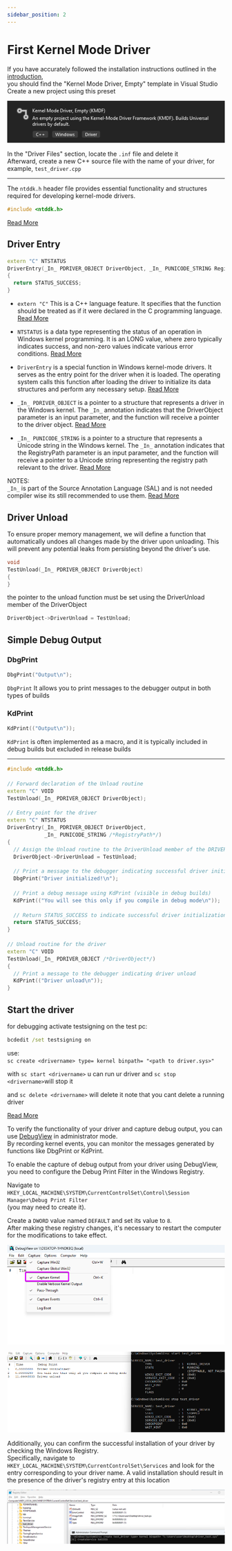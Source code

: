 ```yaml
---
sidebar_position: 2
---
```


# First Kernel Mode Driver

If you have accurately followed the installation instructions outlined in the [introduction](intro.md),  
you should find the "Kernel Mode Driver, Empty" template in Visual Studio  
Create a new project using this preset

![Kernel Mode Driver, Empty](img/devenv_N2bwT42RVY.png)

In the "Driver Files" section, locate the `.inf` file and delete it  
Afterward, create a new C++ source file with the name of your driver, for example, `test_driver.cpp`

---

The `ntddk.h` header file provides essential functionality and structures required for developing kernel-mode drivers.

```cpp
#include <ntddk.h>
```

[Read More](https://learn.microsoft.com/en-us/windows-hardware/drivers/ddi/ntddk/)

## Driver Entry

```cpp
extern "C" NTSTATUS
DriverEntry(_In_ PDRIVER_OBJECT DriverObject, _In_ PUNICODE_STRING RegistryPath)
{
  return STATUS_SUCCESS;
}
```

- `extern "C"` This is a C++ language feature. It specifies that the function should be treated as if it were declared in the C programming language. [Read More](https://learn.microsoft.com/en-us/cpp/cpp/extern-cpp#extern-c-and-extern-c-function-declarations)

- `NTSTATUS` is a data type representing the status of an operation in Windows kernel programming. It is an LONG value, where zero typically indicates success, and non-zero values indicate various error conditions. [Read More](https://learn.microsoft.com/en-us/windows-hardware/drivers/kernel/using-ntstatus-values)

- `DriverEntry` is a special function in Windows kernel-mode drivers. It serves as the entry point for the driver when it is loaded. The operating system calls this function after loading the driver to initialize its data structures and perform any necessary setup. [Read More](https://learn.microsoft.com/en-us/windows-hardware/drivers/wdf/driverentry-for-kmdf-drivers)

- `_In_ PDRIVER_OBJECT` is a pointer to a structure that represents a driver in the Windows kernel. The `_In_` annotation indicates that the DriverObject parameter is an input parameter, and the function will receive a pointer to the driver object. [Read More](https://learn.microsoft.com/en-us/windows-hardware/drivers/ddi/wdm/ns-wdm-_driver_object)

- `_In_ PUNICODE_STRING` is a pointer to a structure that represents a Unicode string in the Windows kernel. The `_In_` annotation indicates that the RegistryPath parameter is an input parameter, and the function will receive a pointer to a Unicode string representing the registry path relevant to the driver. [Read More](https://learn.microsoft.com/en-us/windows/win32/api/ntdef/ns-ntdef-_unicode_string)

NOTES:  
`_In_` is part of the Source Annotation Language (SAL) and is not needed compiler wise its still recommended to use them. [Read More](https://learn.microsoft.com/en-us/cpp/code-quality/understanding-sal)

## Driver Unload

To ensure proper memory management, we will define a function that automatically undoes all changes made by the driver upon unloading. This will prevent any potential leaks from persisting beyond the driver's use.

```cpp
void
TestUnload(_In_ PDRIVER_OBJECT DriverObject)
{
}
```

the pointer to the unload function must be set using the DriverUnload member of the DriverObject

```cpp
DriverObject->DriverUnload = TestUnload;
```

## Simple Debug Output

### DbgPrint

```cpp
DbgPrint("Output\n");
```

`DbgPrint` It allows you to print messages to the debugger output in both types of builds

### KdPrint

```cpp
KdPrint(("Output\n"));
```

`KdPrint` is often implemented as a macro, and it is typically included in debug builds but excluded in release builds

---

```cpp
#include <ntddk.h>

// Forward declaration of the Unload routine
extern "C" VOID
TestUnload(_In_ PDRIVER_OBJECT DriverObject);

// Entry point for the driver
extern "C" NTSTATUS
DriverEntry(_In_ PDRIVER_OBJECT DriverObject,
            _In_ PUNICODE_STRING /*RegistryPath*/)
{
  // Assign the Unload routine to the DriverUnload member of the DRIVER_OBJECT
  DriverObject->DriverUnload = TestUnload;

  // Print a message to the debugger indicating successful driver initialization
  DbgPrint("Driver initialized!\n");

  // Print a debug message using KdPrint (visible in debug builds)
  KdPrint(("You will see this only if you compile in debug mode\n"));

  // Return STATUS_SUCCESS to indicate successful driver initialization
  return STATUS_SUCCESS;
}

// Unload routine for the driver
extern "C" VOID
TestUnload(_In_ PDRIVER_OBJECT /*DriverObject*/)
{
  // Print a message to the debugger indicating driver unload
  KdPrint(("Driver unload\n"));
}
```

## Start the driver

for debugging activate testsigning on the test pc:

```cmd
bcdedit /set testsigning on
```

use:  
`sc create <drivername> type= kernel binpath= "<path to driver.sys>"`

with `sc start <drivername>` u can run ur driver and `sc stop <drivername>`will stop it

and `sc delete <drivername>` will delete it note that you cant delete a running driver

[Read More](https://learn.microsoft.com/de-de/windows-server/administration/windows-commands/sc-create)

To verify the functionality of your driver and capture debug output, you can use [DebugView](https://learn.microsoft.com/en-us/sysinternals/downloads/debugview) in administrator mode.  
By recording kernel events, you can monitor the messages generated by functions like DbgPrint or KdPrint.

To enable the capture of debug output from your driver using DebugView, you need to configure the Debug Print Filter in the Windows Registry.

Navigate to  
`HKEY_LOCAL_MACHINE\SYSTEM\CurrentControlSet\Control\Session Manager\Debug Print Filter`  
(you may need to create it).

Create a `DWORD` value named `DEFAULT` and set its value to `8`.  
After making these registry changes, it's necessary to restart the computer for the modifications to take effect.

![Capture kernel in dbgview](img/vmware_NlskJg3WCa.png)

![dbgview output](img/vmware_hEfkK08g9P.png)

Additionally, you can confirm the successful installation of your driver by checking the Windows Registry.  
Specifically, navigate to `HKEY_LOCAL_MACHINE\SYSTEM\CurrentControlSet\Services` and look for the entry corresponding to your driver name. A valid installation should result in the presence of the driver's registry entry at this location

![regedit with test_driver key open](img/vmware_W3sK98lXZu.png)
